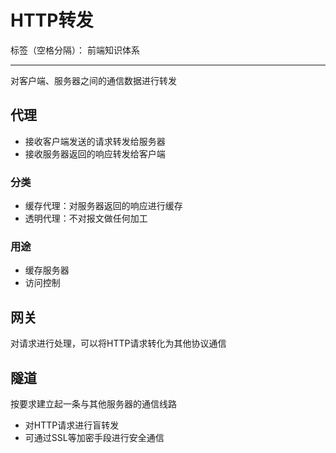 # HTTP转发

标签（空格分隔）： 前端知识体系

---

对客户端、服务器之间的通信数据进行转发

## 代理

* 接收客户端发送的请求转发给服务器
* 接收服务器返回的响应转发给客户端

### 分类

* 缓存代理：对服务器返回的响应进行缓存
* 透明代理：不对报文做任何加工

### 用途

* 缓存服务器
* 访问控制

## 网关

对请求进行处理，可以将HTTP请求转化为其他协议通信

## 隧道

按要求建立起一条与其他服务器的通信线路

* 对HTTP请求进行盲转发
* 可通过SSL等加密手段进行安全通信
